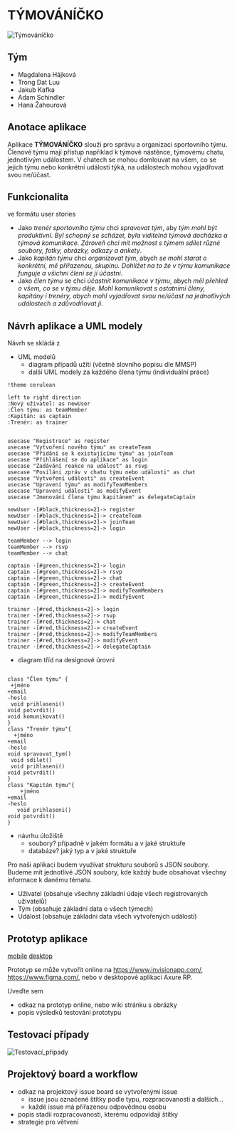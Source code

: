 # TÝMOVÁNÍČKO

![Týmováníčko](uploads/fc7558ab704c385325015b38f549eb1d/T%C3%BDmov%C3%A1n%C3%AD%C4%8Dko.png)

## Tým

- Magdalena Hájková
- Trong Dat Luu
- Jakub Kafka
- Adam Schindler
- Hana Žahourová

## Anotace aplikace

Aplikace **TÝMOVÁNÍČKO** slouží pro správu a organizaci sportovního týmu. Členové týmu mají přístup například k týmové nástěnce, týmovému chatu, jednotlivým událostem. V chatech se mohou domlouvat na všem, co se jejich týmu nebo konkrétní události týká, na událostech mohou vyjadřovat svou ne/účast.

## Funkcionalita

ve formátu user stories

- Jako _trenér sportovního týmu_ chci _spravovat tým_, aby _tým mohl být produktivní. Byl schopný se scházet, byla viditelná týmová docházka a týmová komunikace. Zároveň chci mít možnost s týmem sdílet různé soubory, fotky, obrázky, odkazy a ankety_.
- Jako _kapitán týmu_ chci _organizovat tým_, abych _se mohl starat o konkrétní, mě přiřazenou, skupinu. Dohlížet na to že v týmu komunikace funguje a všichni členi se jí účastní_.
- Jako _člen týmu_ se chci _účastnit komunikace v týmu_, abych _měl přehled o všem, co se v týmu děje. Mohl komunikovat s ostatními členy, kapitány i trenéry, abych mohl vyjadřovat svou ne/účast na jednotlivých událostech a zdůvodňovat ji_.

## Návrh aplikace a UML modely

Návrh se skládá z

- UML modelů
    - diagram případů užití (včetně slovního popisu dle MMSP)
    - další UML modely za každého člena týmu (individuální práce)

```plantuml
!theme cerulean

left to right direction
:Nový uživatel: as newUser
:Člen týmu: as teamMember
:Kapitán: as captain
:Trenér: as trainer


usecase "Registrace" as register
usecase "Vytvoření nového týmu" as createTeam
usecase "Přidání se k existujícímu týmu" as joinTeam
usecase "Přihlášení se do aplikace" as login
usecase "Zadávání reakce na událost" as rsvp
usecase "Posílání zpráv v chatu týmu nebo události" as chat
usecase "Vytvoření události" as createEvent
usecase "Upravení týmu" as modifyTeamMembers
usecase "Upravení události" as modifyEvent
usecase "Jmenování člena týmu kapitánem" as delegateCaptain

newUser -[#black,thickness=2]-> register
newUser -[#black,thickness=2]-> createTeam
newUser -[#black,thickness=2]-> joinTeam
newUser -[#black,thickness=2]-> login

teamMember --> login
teamMember --> rsvp
teamMember --> chat

captain -[#green,thickness=2]-> login
captain -[#green,thickness=2]-> rsvp
captain -[#green,thickness=2]-> chat
captain -[#green,thickness=2]-> createEvent
captain -[#green,thickness=2]-> modifyTeamMembers
captain -[#green,thickness=2]-> modifyEvent

trainer -[#red,thickness=2]-> login
trainer -[#red,thickness=2]-> rsvp
trainer -[#red,thickness=2]-> chat
trainer -[#red,thickness=2]-> createEvent
trainer -[#red,thickness=2]-> modifyTeamMembers
trainer -[#red,thickness=2]-> modifyEvent
trainer -[#red,thickness=2]-> delegateCaptain
```

- diagram tříd na designové úrovni

```plantuml

class "Člen týmu" {
 +jméno
+email
-heslo
 void prihlaseni()
void potvrdit()
void komunikovat()
}
class "Trenér týmu"{
  +jméno
+email
-heslo
void spravovat_tym()
 void sdilet()
 void prihlaseni()
void potvrdit()
}
class "Kapitán týmu"{
    +jméno
+email
-heslo
   void prihlaseni()
void potvrdit()
}
```

- návrhu úložiště
    - soubory? případně v jakém formátu a v jaké struktuře
    - databáze? jaký typ a v jaké struktuře

Pro naši aplikaci budem využívat strukturu souborů s JSON soubory. Budeme mít jednotlivé JSON soubory, kde každý bude obsahovat všechny informace k danému tématu.

- Uživatel (obsahuje všechny základní údaje všech registrovaných uživatelů)
- Tým (obsahuje základní data o všech týmech)
- Událost (obsahuje základní data všech vytvořených událostí)

## Prototyp aplikace

[mobile](https://www.figma.com/proto/SsDWKeWOHXFL7TailRt2EH/T%C3%9DMOV%C3%81N%C3%8D%C4%8CKO?node-id=17%3A663&scaling=scale-down&page-id=0%3A1&starting-point-node-id=0%3A3) [desktop](https://www.figma.com/proto/e01XmYcBzoZowpxB7YSI4N/desktop?node-id=4%3A15&scaling=scale-down&page-id=0%3A1&starting-point-node-id=1%3A2)

Prototyp se může vytvořit online na https://www.invisionapp.com/, https://www.figma.com/, nebo v desktopové aplikaci Axure RP.

Uveďte sem

- odkaz na prototyp online, nebo wiki stránku s obrázky
- popis výsledků testování prototypu

## Testovací případy

![Testovací\_případy](https://gitlab.com/FIS-VSE/4IT115/2022ZS/st1100/kafj03/smudlove-tymova-prace/-/wikis/uploads/0efb767dee9a96ca4041e3c729f998e1/Testovac%C3%AD_p%C5%99%C3%ADpady.png)

## Projektový board a workflow

- odkaz na projektový issue board se vytvořenými issue
    - issue jsou označené štítky podle typu, rozpracovanosti a dalších...
    - každé issue má přiřazenou odpovědnou osobu
- popis stadií rozpracovanosti, kterému odpovídají štítky
- strategie pro větvení